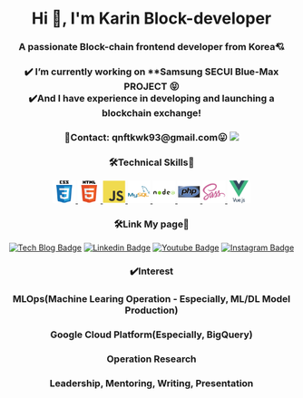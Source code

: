<h1 align="center">Hi 👋, I'm Karin Block-developer</h1>
<h3 align="center">A passionate Block-chain frontend developer from Korea💘</h3> 

<h3 align="center">✔️ I’m currently working on **Samsung SECUI Blue-Max PROJECT	😝 </br>
✔️And I have experience in developing and launching a blockchain exchange! </h3>

<h3 align="center">💋Contact: qnftkwk93@gmail.com😛 
  
  <a href="https://blog.naver.com/qnftkwk93" rel="nofollow">
    <img src="https://mblogthumb-phinf.pstatic.net/MjAyMDA5MjRfMTU5/MDAxNjAwOTI4MDMyMjEw.DjPtW_SeEom1lwP1lYnH63Z2RHOzcpBM3QpeDzB3U-Ag.c67GygQljSm_oMFcLVzrcd-PhqwSWLM8op_iTSs6NJ4g.PNG.thdnjs4484/%EB%B8%94%EB%A1%9C%EA%B7%B82.png?type=w800 data-canonical-src="https://img.shields.io/badge/-@jeongkooo_-E4405F?style=flat&amp;logo=Instagram&amp;logoColor=white" style="max-width: 100%;"></a> 
    
    
<h3 align="center">🛠Technical Skills🔭</h3>
<p align="center"> <a href="https://www.w3schools.com/css/" target="_blank" rel="noreferrer"> <img src="https://raw.githubusercontent.com/devicons/devicon/master/icons/css3/css3-original-wordmark.svg" alt="css3" width="40" height="40"/> </a> <a href="https://www.w3.org/html/" target="_blank" rel="noreferrer"> <img src="https://raw.githubusercontent.com/devicons/devicon/master/icons/html5/html5-original-wordmark.svg" alt="html5" width="40" height="40"/> </a> <a href="https://developer.mozilla.org/en-US/docs/Web/JavaScript" target="_blank" rel="noreferrer"> <img src="https://raw.githubusercontent.com/devicons/devicon/master/icons/javascript/javascript-original.svg" alt="javascript" width="40" height="40"/> </a> <a href="https://www.mysql.com/" target="_blank" rel="noreferrer"> <img src="https://raw.githubusercontent.com/devicons/devicon/master/icons/mysql/mysql-original-wordmark.svg" alt="mysql" width="40" height="40"/> </a> <a href="https://nodejs.org" target="_blank" rel="noreferrer"> <img src="https://raw.githubusercontent.com/devicons/devicon/master/icons/nodejs/nodejs-original-wordmark.svg" alt="nodejs" width="40" height="40"/> </a> <a href="https://www.php.net" target="_blank" rel="noreferrer"> <img src="https://raw.githubusercontent.com/devicons/devicon/master/icons/php/php-original.svg" alt="php" width="40" height="40"/> </a> <a href="https://sass-lang.com" target="_blank" rel="noreferrer"> <img src="https://raw.githubusercontent.com/devicons/devicon/master/icons/sass/sass-original.svg" alt="sass" width="40" height="40"/> </a> <a href="https://vuejs.org/" target="_blank" rel="noreferrer"> <img src="https://raw.githubusercontent.com/devicons/devicon/master/icons/vuejs/vuejs-original-wordmark.svg" alt="vuejs" width="40" height="40"/> </a> </p>

<h3 align="center">🛠Link My page🔭</h3>
<div align="center" dir="auto">
<p dir="auto"><a href="https://github.com/Eunjilee96" rel="nofollow"><img src="https://camo.githubusercontent.com/1dfd498a979c2d50880d6ed92c8c31413575063ea3a38df54bba28620e84ba5f/687474703a2f2f696d672e736869656c64732e696f2f62616467652f2d54656368253230626c6f672d626c61636b3f7374796c653d666c61742d737175617265266c6f676f3d676974687562266c696e6b3d68747470733a2f2f7a7a737a612e6769746875622e696f2f" alt="Tech Blog Badge" data-canonical-src="http://img.shields.io/badge/-Tech%20blog-black?style=flat-square&amp;logo=github&amp;link=https://zzsza.github.io/" style="max-width: 100%;"></a>
<a href="https://www.linkedin.com/in/seong-yun-byeon-8183a8113/" rel="nofollow"><img src="https://camo.githubusercontent.com/8933bfda6fb4631781c7b66084ac291bfa6b198714f7c610f4b545d1a5e60a03/68747470733a2f2f696d672e736869656c64732e696f2f62616467652f2d4c696e6b6564496e2d626c75653f7374796c653d666c61742d737175617265266c6f676f3d4c696e6b6564696e266c6f676f436f6c6f723d7768697465266c696e6b3d68747470733a2f2f7777772e6c696e6b6564696e2e636f6d2f696e2f73656f6e672d79756e2d6279656f6e2d3831383361383131332f" alt="Linkedin Badge" data-canonical-src="https://img.shields.io/badge/-LinkedIn-blue?style=flat-square&amp;logo=Linkedin&amp;logoColor=white&amp;link=https://www.linkedin.com/in/seong-yun-byeon-8183a8113/" style="max-width: 100%;"></a>
<a href="https://www.youtube.com/c/kyleschool" rel="nofollow"><img src="https://camo.githubusercontent.com/cfb1f8ca8ae6c2a47f2a28e3673a69ad46410b3e12b4768284be93295f246ece/68747470733a2f2f696d672e736869656c64732e696f2f62616467652f596f75747562652d6666303030303f7374796c653d666c61742d737175617265266c6f676f3d796f7574756265266c696e6b3d68747470733a2f2f7777772e796f75747562652e636f6d2f632f6b796c657363686f6f6c" alt="Youtube Badge" data-canonical-src="https://img.shields.io/badge/Youtube-ff0000?style=flat-square&amp;logo=youtube&amp;link=https://www.youtube.com/c/kyleschool" style="max-width: 100%;"></a>
<a href="https://www.instagram.com/data.scientist/" rel="nofollow"><img src="https://camo.githubusercontent.com/56ce0bac8c92051fc20744a02ef96f4361f92c36032d765312d31e25995391a3/68747470733a2f2f696d672e736869656c64732e696f2f62616467652f2d496e7374616772616d2d6464326137623f7374796c653d666c61742d737175617265266c6f676f3d696e7374616772616d266c6f676f436f6c6f723d7768697465266c696e6b3d68747470733a2f2f7777772e696e7374616772616d2e636f6d2f646174612e736369656e746973742f" alt="Instagram Badge" data-canonical-src="https://img.shields.io/badge/-Instagram-dd2a7b?style=flat-square&amp;logo=instagram&amp;logoColor=white&amp;link=https://www.instagram.com/data.scientist/" style="max-width: 100%;"></a>
</p>
</div>

<h3 align="center">✔️Interest</h3>
<h3 align="center"> MLOps(Machine Learing Operation - Especially, ML/DL Model Production) </h3>
<h3 align="center"> Google Cloud Platform(Especially, BigQuery)</h3>
<h3 align="center"> Operation Research</h3>
<h3 align="center"> Leadership, Mentoring, Writing, Presentation</h3>
